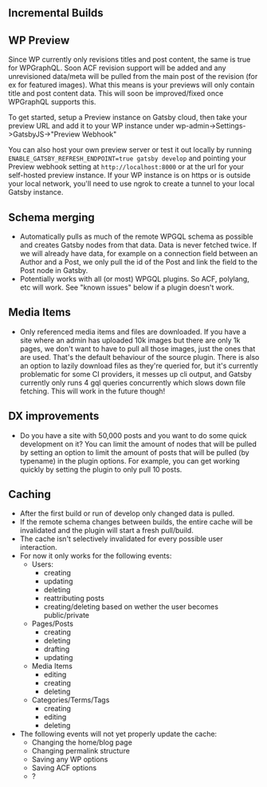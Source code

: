 ## Incremental Builds

## WP Preview

Since WP currently only revisions titles and post content, the same is true for WPGraphQL. Soon ACF revision support will be added and any unrevisioned data/meta will be pulled from the main post of the revision (for ex for featured images). What this means is your previews will only contain title and post content data. This will soon be improved/fixed once WPGraphQL supports this.

To get started, setup a Preview instance on Gatsby cloud, then take your preview URL and add it to your WP instance under wp-admin->Settings->GatsbyJS->"Preview Webhook"

You can also host your own preview server or test it out locally by running `ENABLE_GATSBY_REFRESH_ENDPOINT=true gatsby develop` and pointing your Preview webhook setting at `http://localhost:8000` or at the url for your self-hosted preview instance. If your WP instance is on https or is outside your local network, you'll need to use ngrok to create a tunnel to your local Gatsby instance.

## Schema merging

- Automatically pulls as much of the remote WPGQL schema as possible and creates Gatsby nodes from that data. Data is never fetched twice. If we will already have data, for example on a connection field between an Author and a Post, we only pull the id of the Post and link the field to the Post node in Gatsby.
- Potentially works with all (or most) WPGQL plugins. So ACF, polylang, etc will work. See "known issues" below if a plugin doesn't work.

## Media Items

- Only referenced media items and files are downloaded. If you have a site where an admin has uploaded 10k images but there are only 1k pages, we don't want to have to pull all those images, just the ones that are used. That's the default behaviour of the source plugin. There is also an option to lazily download files as they're queried for, but it's currently problematic for some CI providers, it messes up cli output, and Gatsby currently only runs 4 gql queries concurrently which slows down file fetching. This will work in the future though!

## DX improvements

- Do you have a site with 50,000 posts and you want to do some quick development on it? You can limit the amount of nodes that will be pulled by setting an option to limit the amount of posts that will be pulled (by typename) in the plugin options. For example, you can get working quickly by setting the plugin to only pull 10 posts.

## Caching

- After the first build or run of develop only changed data is pulled.
- If the remote schema changes between builds, the entire cache will be invalidated and the plugin will start a fresh pull/build.
- The cache isn't selectively invalidated for every possible user interaction.
- For now it only works for the following events:
  - Users:
    - creating
    - updating
    - deleting
    - reattributing posts
    - creating/deleting based on wether the user becomes public/private
  - Pages/Posts
    - creating
    - deleting
    - drafting
    - updating
  - Media Items
    - editing
    - creating
    - deleting
  - Categories/Terms/Tags
    - creating
    - editing
    - deleting
- The following events will not yet properly update the cache:
  - Changing the home/blog page
  - Changing permalink structure
  - Saving any WP options
  - Saving ACF options
  - ?
